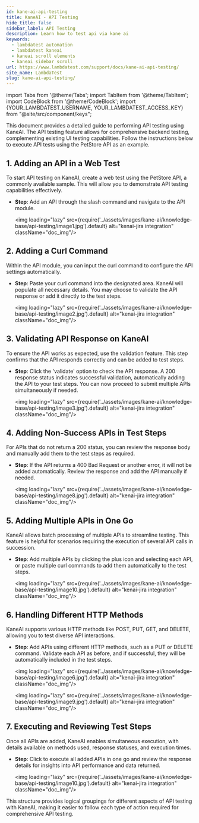 ```yaml
---
id: kane-ai-api-testing
title: KaneAI - API Testing
hide_title: false
sidebar_label: API Testing
description: Learn how to test api via kane ai
keywords:
  - lambdatest automation
  - lambdatest kaneai
  - kaneai scroll elements
  - kaneai sidebar scroll
url: https://www.lambdatest.com/support/docs/kane-ai-api-testing/
site_name: LambdaTest
slug: kane-ai-api-testing/
---
```


import Tabs from '@theme/Tabs';
import TabItem from '@theme/TabItem';
import CodeBlock from '@theme/CodeBlock';
import {YOUR_LAMBDATEST_USERNAME, YOUR_LAMBDATEST_ACCESS_KEY} from "@site/src/component/keys";

<script type="application/ld+json"
      dangerouslySetInnerHTML={{ __html: JSON.stringify({
       "@context": "https://schema.org",
        "@type": "BreadcrumbList",
        "itemListElement": [{
          "@type": "ListItem",
          "position": 1,
          "name": "Home",
          "item": "https://www.lambdatest.com"
        },{
          "@type": "ListItem",
          "position": 2,
          "name": "Support",
          "item": "https://www.lambdatest.com/support/docs/"
        },{
          "@type": "ListItem",
          "position": 3,
          "name": "KaneAI Jira Integration",
          "item": "https://www.lambdatest.com/support/docs/kane-ai-api-testing/"
        }]
      })
    }}
></script>
This document provides a detailed guide to performing API testing using KaneAI. The API testing feature allows for comprehensive backend testing, complementing existing UI testing capabilities. Follow the instructions below to execute API tests using the PetStore API as an example.

## 1. Adding an API in a Web Test

To start API testing on KaneAI, create a web test using the PetStore API, a commonly available sample. This will allow you to demonstrate API testing capabilities effectively.

- **Step**: Add an API through the slash command and navigate to the API module.
  
  <img loading="lazy" src={require('../assets/images/kane-ai/knowledge-base/api-testing/image1.jpg').default} alt="kenai-jira integration" className="doc_img"/>
  

## 2. Adding a Curl Command

Within the API module, you can input the curl command to configure the API settings automatically.

- **Step**: Paste your curl command into the designated area. KaneAI will populate all necessary details. You may choose to validate the API response or add it directly to the test steps.

  <img loading="lazy" src={require('../assets/images/kane-ai/knowledge-base/api-testing/image2.jpg').default} alt="kenai-jira integration" className="doc_img"/>
  

## 3. Validating API Response on KaneAI

To ensure the API works as expected, use the validation feature. This step confirms that the API responds correctly and can be added to test steps.

- **Step**: Click the 'validate' option to check the API response. A 200 response status indicates successful validation, automatically adding the API to your test steps. You can now proceed to submit multiple APIs simultaneously if needed.

  <img loading="lazy" src={require('../assets/images/kane-ai/knowledge-base/api-testing/image3.jpg').default} alt="kenai-jira integration" className="doc_img"/>
  

## 4. Adding Non-Success APIs in Test Steps

For APIs that do not return a 200 status, you can review the response body and manually add them to the test steps as required.

- **Step**: If the API returns a 400 Bad Request or another error, it will not be added automatically. Review the response and add the API manually if needed.

  <img loading="lazy" src={require('../assets/images/kane-ai/knowledge-base/api-testing/image8.jpg').default} alt="kenai-jira integration" className="doc_img"/>
  

## 5. Adding Multiple APIs in One Go

KaneAI allows batch processing of multiple APIs to streamline testing. This feature is helpful for scenarios requiring the execution of several API calls in succession.

- **Step**: Add multiple APIs by clicking the plus icon and selecting each API, or paste multiple curl commands to add them automatically to the test steps.

  <img loading="lazy" src={require('../assets/images/kane-ai/knowledge-base/api-testing/image10.jpg').default} alt="kenai-jira integration" className="doc_img"/>
  

## 6. Handling Different HTTP Methods

KaneAI supports various HTTP methods like POST, PUT, GET, and DELETE, allowing you to test diverse API interactions.

- **Step**: Add APIs using different HTTP methods, such as a PUT or DELETE command. Validate each API as before, and if successful, they will be automatically included in the test steps.

  
    <img loading="lazy" src={require('../assets/images/kane-ai/knowledge-base/api-testing/image6.jpg').default} alt="kenai-jira integration" className="doc_img"/>
  
    <img loading="lazy" src={require('../assets/images/kane-ai/knowledge-base/api-testing/image9.jpg').default} alt="kenai-jira integration" className="doc_img"/>

## 7. Executing and Reviewing Test Steps

Once all APIs are added, KaneAI enables simultaneous execution, with details available on methods used, response statuses, and execution times.

- **Step**: Click to execute all added APIs in one go and review the response details for insights into API performance and data returned.

    <img loading="lazy" src={require('../assets/images/kane-ai/knowledge-base/api-testing/image10.jpg').default} alt="kenai-jira integration" className="doc_img"/>


This structure provides logical groupings for different aspects of API testing with KaneAI, making it easier to follow each type of action required for comprehensive API testing.